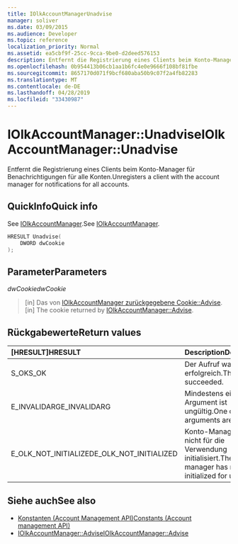```yaml
---
title: IOlkAccountManagerUnadvise
manager: soliver
ms.date: 03/09/2015
ms.audience: Developer
ms.topic: reference
localization_priority: Normal
ms.assetid: ea5cbf9f-25cc-9cca-9be0-d2deed576153
description: Entfernt die Registrierung eines Clients beim Konto-Manager für Benachrichtigungen für alle Konten.
ms.openlocfilehash: 0b954413b06cb1aa1b6fc4e0e9666f108bf81fbe
ms.sourcegitcommit: 8657170d071f9bcf680aba50b9c07f2a4fb82283
ms.translationtype: MT
ms.contentlocale: de-DE
ms.lasthandoff: 04/28/2019
ms.locfileid: "33430987"
---
```

# <a name="iolkaccountmanagerunadvise"></a><span data-ttu-id="e663d-103">IOlkAccountManager::Unadvise</span><span class="sxs-lookup"><span data-stu-id="e663d-103">IOlkAccountManager::Unadvise</span></span>

<span data-ttu-id="e663d-104">Entfernt die Registrierung eines Clients beim Konto-Manager für Benachrichtigungen für alle Konten.</span><span class="sxs-lookup"><span data-stu-id="e663d-104">Unregisters a client with the account manager for notifications for all accounts.</span></span> 
  
## <a name="quick-info"></a><span data-ttu-id="e663d-105">QuickInfo</span><span class="sxs-lookup"><span data-stu-id="e663d-105">Quick info</span></span>

<span data-ttu-id="e663d-106">See [IOlkAccountManager](iolkaccountmanager.md).</span><span class="sxs-lookup"><span data-stu-id="e663d-106">See [IOlkAccountManager](iolkaccountmanager.md).</span></span>
  
```cpp
HRESULT Unadvise(
    DWORD dwCookie
);

```

## <a name="parameters"></a><span data-ttu-id="e663d-107">Parameter</span><span class="sxs-lookup"><span data-stu-id="e663d-107">Parameters</span></span>

<span data-ttu-id="e663d-108">_dwCookie_</span><span class="sxs-lookup"><span data-stu-id="e663d-108">_dwCookie_</span></span>
  
> <span data-ttu-id="e663d-109">[in] Das von [IOlkAccountManager zurückgegebene Cookie::Advise](iolkaccountmanager-advise.md).</span><span class="sxs-lookup"><span data-stu-id="e663d-109">[in] The cookie returned by [IOlkAccountManager::Advise](iolkaccountmanager-advise.md).</span></span>
    
## <a name="return-values"></a><span data-ttu-id="e663d-110">Rückgabewerte</span><span class="sxs-lookup"><span data-stu-id="e663d-110">Return values</span></span>

|<span data-ttu-id="e663d-111">**[HRESULT]**</span><span class="sxs-lookup"><span data-stu-id="e663d-111">**HRESULT**</span></span>|<span data-ttu-id="e663d-112">**Description**</span><span class="sxs-lookup"><span data-stu-id="e663d-112">**Description**</span></span>|
|:-----|:-----|
|<span data-ttu-id="e663d-113">S_OK</span><span class="sxs-lookup"><span data-stu-id="e663d-113">S_OK</span></span>  <br/> |<span data-ttu-id="e663d-114">Der Aufruf war erfolgreich.</span><span class="sxs-lookup"><span data-stu-id="e663d-114">The call succeeded.</span></span>  <br/> |
|<span data-ttu-id="e663d-115">E_INVALIDARG</span><span class="sxs-lookup"><span data-stu-id="e663d-115">E_INVALIDARG</span></span>  <br/> |<span data-ttu-id="e663d-116">Mindestens ein Argument ist ungültig.</span><span class="sxs-lookup"><span data-stu-id="e663d-116">One or more arguments are invalid.</span></span>  <br/> |
|<span data-ttu-id="e663d-117">E_OLK_NOT_INITIALIZED</span><span class="sxs-lookup"><span data-stu-id="e663d-117">E_OLK_NOT_INITIALIZED</span></span>  <br/> |<span data-ttu-id="e663d-118">Konto-Manager wurde nicht für die Verwendung initialisiert.</span><span class="sxs-lookup"><span data-stu-id="e663d-118">The account manager has not been initialized for use.</span></span>  <br/> |
   
## <a name="see-also"></a><span data-ttu-id="e663d-119">Siehe auch</span><span class="sxs-lookup"><span data-stu-id="e663d-119">See also</span></span>

- [<span data-ttu-id="e663d-120">Konstanten (Account Management API)</span><span class="sxs-lookup"><span data-stu-id="e663d-120">Constants (Account management API)</span></span>](constants-account-management-api.md)  
- [<span data-ttu-id="e663d-121">IOlkAccountManager::Advise</span><span class="sxs-lookup"><span data-stu-id="e663d-121">IOlkAccountManager::Advise</span></span>](iolkaccountmanager-advise.md)

